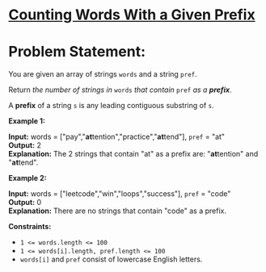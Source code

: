 # [Counting Words With a Given Prefix](https://github.com/surya8980/January-2025-Daily-Problems/blob/main/LeetCode/09-01-2025/Counting%20Words%20With%20a%20Given%20Prefix.java)
# Problem Statement:

You are given an array of strings  `words`  and a string  `pref`.

Return  _the number of strings in_ `words` _that contain_ `pref` _as a  **prefix**_.

A  **prefix**  of a string  `s`  is any leading contiguous substring of  `s`.

**Example 1:**

**Input:** words = ["pay","**at**tention","practice","**at**tend"], `pref` = "at"  
**Output:** 2  
**Explanation:** The 2 strings that contain "at" as a prefix are: "**at**tention" and "**at**tend".

**Example 2:**

**Input:** words = ["leetcode","win","loops","success"], `pref` = "code"  
**Output:** 0  
**Explanation:** There are no strings that contain "code" as a prefix.

**Constraints:**

-   `1 <= words.length <= 100`
-   `1 <= words[i].length, pref.length <= 100`
-   `words[i]`  and  `pref`  consist of lowercase English letters.
